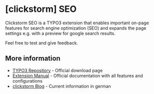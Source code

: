 # [clickstorm] SEO

Clickstorm SEO is a TYPO3 extension that enables important on-page features for search engine optimization (SEO) 
and expands the page settings e.g. with a preview for google search results. 

Feel free to test and give feedback. 

## More information

  * [TYPO3 Repository] - Official download page
  * [Extension Manual] - Official documentation with all features and configurations
  * [clickstorm Blog] - Current information in german



[TYPO3 Repository]: <https://typo3.org/extensions/repository/view/cs_seo>
[Extension Manual]: <https://docs.typo3.org/p/clickstorm/cs_seo/4.2/en-us/>
[clickstorm Blog]: <https://www.clickstorm.de/blog/>
